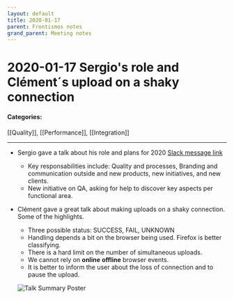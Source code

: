 ```yaml
---
layout: default
title: 2020-01-17
parent: Frontismos notes
grand_parent: Meeting notes
---
```


# 2020-01-17 Sergio's role and Clément´s upload on a shaky connection

#### Categories:
[[Quality]], [[Performance]], [[Integration]]

*****

* Sergio gave a talk about his role and plans for 2020 [Slack message link](https://vizzuality.slack.com/archives/C062HTHA5/p1579266067017600)
  * Key responsabilities include: Quality and processes, Branding and communication outside and new products, new initiatives, and new clients.
  * New initiative on QA, asking for help to discover key aspects per functional area.

* Clément gave a great talk about making uploads on a shaky connection. Some of the highlights.
  * Three possible status: SUCCESS, FAIL, UNKNOWN
  * Handling depends a bit on the browser being used. Firefox is better classifying.
  * There is a hard limit on the number of simultaneous uploads.
  * We cannot rely on **online** **offline** browser events.
  * It is better to inform the user about the loss of connection and to pause the upload.
  
  ![Talk Summary Poster](assets/shaky-connections.jpg)
  
